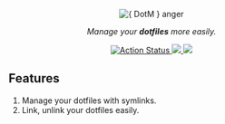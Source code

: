<div align="center">
  <p>
    <img src="https://placehold.co/500x150/3d4070/fff?font=montserrat&text={%20%20DotM%20%20}%20anager" alt="{ DotM } anger" />
  </p>

  <p><i>Manage your <b>dotfiles</b> more easily.</i></p>

  <p>
    <a href="https://github.com/cqroot/dotm/actions">
      <img src="https://github.com/cqroot/dotm/workflows/test/badge.svg" alt="Action Status" />
    </a>
    <a href="https://github.com/cqroot/dotm/blob/main/LICENSE">
      <img src="https://img.shields.io/github/license/cqroot/dotm" />
    </a>
    <a href="https://github.com/cqroot/dotm/issues">
      <img src="https://img.shields.io/github/issues/cqroot/dotm" />
    </a>
  </p>
</div>

## Features

1. Manage your dotfiles with symlinks.
2. Link, unlink your dotfiles easily.
